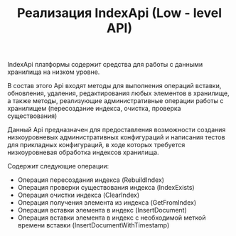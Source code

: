 ﻿---
layout: default
title: Реализация IndexApi (Low - level API)
position: 
categories: 
tags: 
---

IndexApi платформы содержит средства для работы с данными хранилища на низком уровне.

В состав этого Api входят методы для выполнения операций вставки, обновления, удаления, редактирования любых элементов в хранилище, а также методы, реализующие административные операции работы с хранилищем (пересоздание индекса, очистка, проверка существования)

Данный Api предназначен для предоставления возможности создания низкоуровневых административных конфигураций и написания тестов для прикладных конфигураций, в ходе которых требуется низкоуровневая обработка индексов хранилища.

Содержит следующие операции:

* Операция пересоздания индекса (RebuildIndex)
* Операция проверки существования индекса (IndexExists)
* Операция очистки индекса (ClearIndex)
* Операция получения элемента из индекса (GetFromIndex)
* Операция вставки элемента в индекс (InsertDocument)
* Операция вставки элемента в индекс с необходимой меткой времени вставки (InsertDocumentWithTimestamp)

